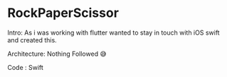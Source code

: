 # RockPaperScissor

Intro: As i was working with flutter wanted to stay in touch with iOS swift and created this.

Architecture: Nothing Followed 😅

Code : Swift
